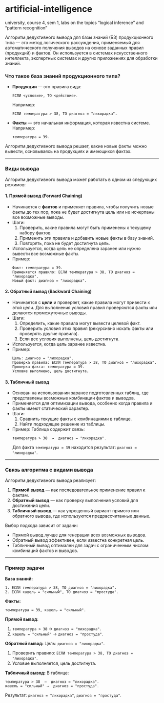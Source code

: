# artificial-intelligence
university, course 4, sem 1, labs on the topics “logical inference” and “pattern recognition”

Алгоритм дедуктивного вывода для базы знаний (БЗ) продукционного типа — это метод логического рассуждения, применяемый для автоматического получения выводов на основе заданных правил (продукций) и фактов. Он используется в системах искусственного интеллекта, экспертных системах и других приложениях для обработки знаний.

### Что такое база знаний продукционного типа?
- **Продукции** — это правила вида:
  ```
  ЕСЛИ <условие>, ТО <действие>.
  ```
  Например:
  ```
  ЕСЛИ температура > 38, ТО диагноз = "лихорадка".
  ```
- **Факты** — это начальная информация, которая известна системе. Например:
  ```
  температура = 39.
  ```

Алгоритм дедуктивного вывода решает, какие новые факты можно вывести, основываясь на продукциях и имеющихся фактах.

---

### Виды вывода

Алгоритм дедуктивного вывода может работать в одном из следующих режимов:

#### 1. **Прямой вывод (Forward Chaining)**
   - Начинается с **фактов** и применяет правила, чтобы получить новые факты до тех пор, пока не будет достигнута цель или не исчерпаны все возможные выводы.
   - Шаги:
     1. Проверить, какие правила могут быть применены к текущему набору фактов.
     2. Применить эти правила и добавить новые факты в базу знаний.
     3. Повторять, пока не будет достигнута цель.
   - Используется, когда цель не определена заранее или нужно вывести все возможные факты.
   - Пример:
     ```
     Факт: температура = 39.
     Применяется правило: ЕСЛИ температура > 38, ТО диагноз = "лихорадка".
     Новый факт: диагноз = "лихорадка".
     ```

#### 2. **Обратный вывод (Backward Chaining)**
   - Начинается с **цели** и проверяет, какие правила могут привести к этой цели. Для выполнения условий правил проверяются факты или делаются промежуточные выводы.
   - Шаги:
     1. Определить, какие правила могут вывести целевой факт.
     2. Проверить условия этих правил (рекурсивно искать факты или проверять другие правила).
     3. Если все условия выполнены, цель достигнута.
   - Используется, когда цель заранее известна.
   - Пример:
     ```
     Цель: диагноз = "лихорадка".
     Проверка правила: ЕСЛИ температура > 38, ТО диагноз = "лихорадка".
     Проверка факта: температура = 39.
     Условие выполнено, цель достигнута.
     ```

#### 3. **Табличный вывод**
   - Основан на использовании заранее подготовленных таблиц, где представлены возможные комбинации фактов и выводов.
   - Применяется для оптимизации вывода, особенно когда правила и факты имеют статический характер.
   - Шаги:
     1. Сравнить текущие факты с комбинациями в таблице.
     2. Найти подходящее решение из таблицы.
   - Пример:
     Таблица содержит связь:
     ```
     температура > 38  →  диагноз = "лихорадка".
     ```
     Для факта `температура = 39` находится результат: `диагноз = "лихорадка"`.

---

### Связь алгоритма с видами вывода

Алгоритм дедуктивного вывода реализует:
1. **Прямой вывод** — как последовательное применение правил к фактам.
2. **Обратный вывод** — как проверку выполнения условий для достижения цели.
3. **Табличный вывод** — как упрощенный вариант прямого или обратного вывода, где используются предрассчитанные данные.

Выбор подхода зависит от задачи:
- Прямой вывод лучше для генерации всех возможных выводов.
- Обратный вывод эффективен, если известна конкретная цель.
- Табличный вывод оптимален для задач с ограниченным числом комбинаций фактов и выводов.

---

### Пример задачи
**База знаний:**
```
1. ЕСЛИ температура > 38, ТО диагноз = "лихорадка".
2. ЕСЛИ кашель = "сильный", ТО диагноз = "простуда".
```

**Факты:**
```
температура = 39, кашель = "сильный".
```

**Прямой вывод:**
1. `температура > 38` → `диагноз = "лихорадка"`.
2. `кашель = "сильный"` → `диагноз = "простуда"`.

**Обратный вывод:**
Цель: `диагноз = "лихорадка"`.
1. Проверить правило: `ЕСЛИ температура > 38, ТО диагноз = "лихорадка"`.
2. Условие выполняется, цель достигнута.

**Табличный вывод:**
В таблице:
```
температура > 38  →  диагноз = "лихорадка".
кашель = "сильный" →  диагноз = "простуда".
```
Результат: `диагноз = "лихорадка"`, `диагноз = "простуда"`.
